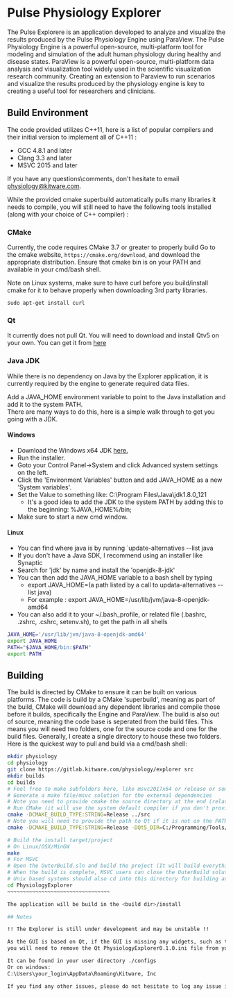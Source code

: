 Pulse Physiology Explorer
=========================

The Pulse Explorere is an application developed to analyze and
visualize the results produced by the Pulse Physiology Engine using ParaView.
The Pulse Physiology Engine is a powerful open-source, multi-platform tool for
modeling and simulation of the adult human physiology during healthy and disease states. 
ParaView is a powerful open-source, multi-platform data analysis and 
visualization tool widely used in the scientific visualization research community. 
Creating an extension to Paraview to run scenarios and visualize the results 
produced by the physiology engine is key to creating a useful tool for researchers and clinicians.

## Build Environment

The code provided utilizes C++11, here is a list of popular compilers and their initial version to implement all of C++11 :
- GCC 4.8.1 and later
- Clang 3.3 and later
- MSVC 2015 and later

If you have any questions\comments, don't hesitate to email physiology@kitware.com.

While the provided cmake superbuild automatically pulls many libraries it needs to compile, 
you will still need to have the following tools installed (along with your choice of C++ compiler) :

### CMake
Currently, the code requires CMake 3.7 or greater to properly build
Go to the cmake website, `https://cmake.org/download`, and download the appropriate distribution.
Ensure that cmake bin is on your PATH and available in your cmd/bash shell.

Note on Linux systems, make sure to have curl before you build/install cmake for it to behave properly when downloading 3rd party libraries.
~~~~~~~~~~~~~~~~~~~~~~~~
sudo apt-get install curl
~~~~~~~~~~~~~~~~~~~~~~~~

### Qt

It currently does not pull Qt. You will need to download and install Qtv5 on your own.
You can get it from <a href="https://www.qt.io/download-open-source/">here</a>

### Java JDK

While there is no dependency on Java by the Explorer application, 
it is currently required by the engine to generate required data files.

Add a JAVA_HOME environment variable to point to the Java installation and add it to the system PATH.<br>
There are many ways to do this, here is a simple walk through to get you going with a JDK.

#### Windows
- Download the Windows x64 JDK <a href="http://www.oracle.com/technetwork/java/javase/downloads/index.html">here.</a>
- Run the installer.
- Goto your Control Panel->System and click Advanced system settings on the left. <br>
- Click the 'Environment Variables' button and add JAVA_HOME as a new 'System variables'.<br>
- Set the Value to something like: C:\Program Files\Java\jdk1.8.0_121<br>
    - It's a good idea to add the JDK to the system PATH by adding this to the beginning: %JAVA_HOME%/bin;
- Make sure to start a new cmd window.<br>

#### Linux
- You can find where java is by running `update-alternatives --list java <br>
 - If you don't have a Java SDK, I recommend using an installer like Synaptic
 - Search for 'jdk' by name and install the 'openjdk-8-jdk' 
- You can then add the JAVA_HOME variable to a bash shell by typing
    - export JAVA_HOME=(a path listed by a call to updata-alternatives --list java)
    - For example : export JAVA_HOME=/usr/lib/jvm/java-8-openjdk-amd64
- You can also add it to your ~/.bash_profile, or related file (.bashrc, .zshrc, .cshrc, setenv.sh), to get the path in all shells

~~~~~~~~~~~~~~~~~~~~~~~~~~~~~~~~~~bash
JAVA_HOME='/usr/lib/jvm/java-8-openjdk-amd64'
export JAVA_HOME
PATH="$JAVA_HOME/bin:$PATH"
export PATH
~~~~~~~~~~~~~~~~~~~~~~~~~~~~~~~~~~~

## Building

The build is directed by CMake to ensure it can be built on various platforms. 
The code is build by a CMake 'superbuild', meaning as part of the build, CMake will download any
dependent libraries and compile those before it builds, specifically the Engine and ParaView.
The build is also out of source, meaning the code base is seperated from the build files.
This means you will need two folders, one for the source code and one for the build files.
Generally, I create a single directory to house these two folders.
Here is the quickest way to pull and build via a cmd/bash shell:

~~~~~~~~~~~~~~~~~~~~~~~~~~~~~~~~~~bash
mkdir physiology
cd physiology
git clone https://gitlab.kitware.com/physiology/explorer src
mkdir builds
cd builds
# Feel free to make subfolders here, like msvc2017x64 or release or something
# Generate a make file/msvc solution for the external dependencies
# Note you need to provide cmake the source directory at the end (relative or absolute)
# Run CMake (it will use the system default compiler if you don't provide options or use the CMake GUI)
cmake -DCMAKE_BUILD_TYPE:STRING=Release ../src
# Note you will need to provide the path to Qt if it is not on the PATH
cmake -DCMAKE_BUILD_TYPE:STRING=Release -DQt5_DIR=C:/Programming/Tools/Qt/5.9.1/msvc2017_64/lib/cmake/Qt5 ../src

# Build the install target/project
# On Linux/OSX/MinGW 
make  
# For MSVC
# Open the OuterBuild.sln and build the project (It will build everything!)
# When the build is complete, MSVC users can close the OuterBuild solution, and open the PhysiologyExplorer.sln located in the PhysiologyExplorer directory.
# Unix based systems should also cd into this directory for building any changes to the PhysiologyExplorer code base
cd PhysiologyExplorer
~~~~~~~~~~~~~~~~~~~~~~~~~~~~~~~~~

The application will be build in the <build dir>/install

## Notes

!! The Explorer is still under development and may be unstable !!

As the GUI is based on Qt, if the GUI is missing any widgets, such as the graphing views,
you will need to remove the Qt PhysiologyExplorer0.1.0.ini file from your system.

It can be found in your user directory ./configs
Or on windows:
C:\Users\your_login\AppData\Roaming\Kitware, Inc

If you find any other issues, please do not hesitate to log any issue in our repository.





